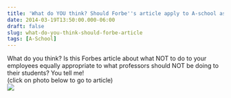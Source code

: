 ```yaml
---
title: 'What do YOU think? Should Forbe''s article apply to A-school as well?'
date: 2014-03-19T13:50:00.000-06:00
draft: false
slug: what-do-you-think-should-forbe-article
tags: [A-School]
---
```


What do you think? Is this Forbes article about what NOT to do to your employees equally appropriate to what professors should NOT be doing to their students? You tell me!  
(click on photo below to go to article)  
[![](http://b-i.forbesimg.com/yec/files/2013/06/stop-doing-that-lady.jpg)](http://www.forbes.com/sites/yec/2013/06/25/stop-doing-these-three-things-to-your-team)
